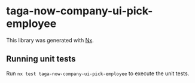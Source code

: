 # taga-now-company-ui-pick-employee

This library was generated with [Nx](https://nx.dev).

## Running unit tests

Run `nx test taga-now-company-ui-pick-employee` to execute the unit tests.
